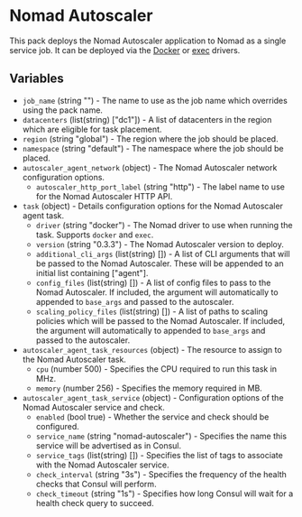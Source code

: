 # Nomad Autoscaler

This pack deploys the Nomad Autoscaler application to Nomad as a single service job. It can be
deployed via the [Docker][docker_driver] or [exec][exec_driver] drivers.

## Variables

- `job_name` (string "") - The name to use as the job name which overrides using the pack name.
- `datacenters` (list(string) ["dc1"]) - A list of datacenters in the region which are eligible for 
task placement.
- `region` (string "global") - The region where the job should be placed.
- `namespace` (string "default") - The namespace where the job should be placed.
- `autoscaler_agent_network` (object) - The Nomad Autoscaler network configuration options.
  * `autoscaler_http_port_label` (string "http") - The label name to use for the Nomad Autoscaler
HTTP API.
- `task` (object) - Details configuration options for the Nomad Autoscaler agent task.
  * `driver` (string "docker") - The Nomad driver to use when running the task. Supports `docker` and `exec`.
  * `version` (string "0.3.3") - The Nomad Autoscaler version to deploy.
  * `additional_cli_args` (list(string) []) - A list of CLI arguments that will be passed to the
Nomad Autoscaler. These will be appended to an initial list containing ["agent"].
  * `config_files` (list(string) []) - A list of config files to pass to the Nomad Autoscaler. If
included, the argument will automatically to appended to `base_args` and passed to the autoscaler.
  * `scaling_policy_files` (list(string) []) - A list of paths to scaling policies which will be passed
to the Nomad Autoscaler. If included, the argument will automatically to appended to `base_args` and
passed to the autoscaler.
- `autoscaler_agent_task_resources` (object) - The resource to assign to the Nomad Autoscaler task.
  * `cpu` (number 500) - Specifies the CPU required to run this task in MHz.
  * `memory` (number 256) - Specifies the memory required in MB.
- `autoscaler_agent_task_service` (object) - Configuration options of the Nomad Autoscaler service and check.
  * `enabled` (bool true) - Whether the service and check should be configured.
  * `service_name` (string "nomad-autoscaler") - Specifies the name this service will be advertised
as in Consul.
  * `service_tags` (list(string) []) - Specifies the list of tags to associate with the Nomad
Autoscaler service.
  * `check_interval` (string "3s") - Specifies the frequency of the health checks that Consul will perform.
  * `check_timeout` (string "1s") - Specifies how long Consul will wait for a health check query to succeed.

[docker_driver]: (https://www.nomadproject.io/docs/drivers/docker)
[exec_driver]: (https://www.nomadproject.io/docs/drivers/exec)
